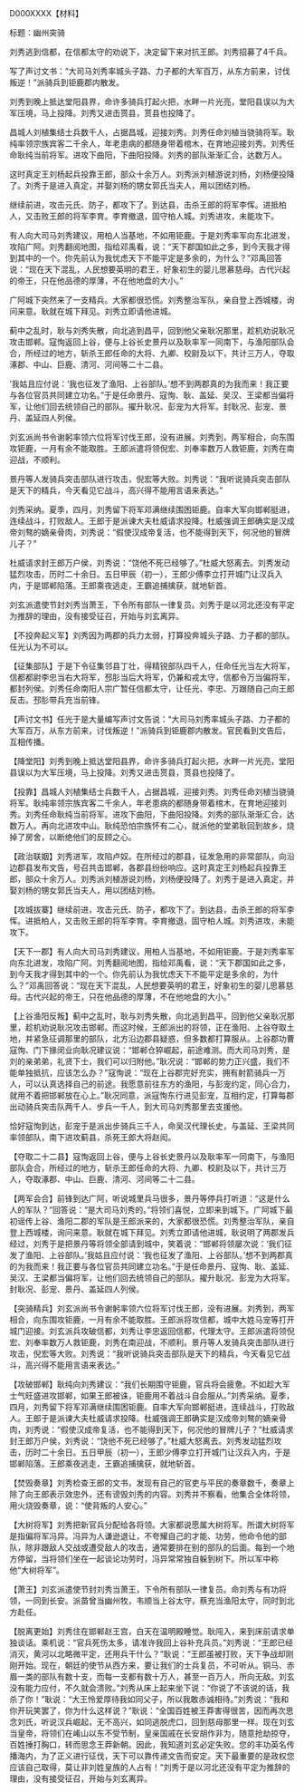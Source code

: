 D000XXXX【材料】

标题：幽州突骑

刘秀逃到信都，在信都太守的劝说下，决定留下来对抗王郎。刘秀招募了4千兵。

写了声讨文书：“大司马刘秀率城头子路、力子都的大军百万，从东方前来，讨伐叛逆！”派骑兵到钜鹿郡内散发。

刘秀到晚上抵达堂阳县界，命许多骑兵打起火把，水畔一片光亮，堂阳县误以为大军压境，马上投降。刘秀又进击贳县，贳县也投降了。

昌城人刘植集结士兵数千人，占据昌城，迎接刘秀。刘秀任命刘植当骁骑将军。耿纯率领宗族宾客二千余人，年老患病的都随身带着棺木，在育地迎接刘秀。刘秀任命耿纯当前将军。进攻下曲阳，下曲阳投降。刘秀的部队渐渐汇合，达数万人。

这时真定王刘杨起兵投靠王郎，部众十余万人。刘秀派刘植游说刘杨，刘杨便投降了。刘秀于是进入真定，并娶刘杨的甥女郭氏当夫人，用以团结刘杨。

继续前进，攻击元氏、防子，都攻下了。到达县，击杀王郎的将军李恽。进抵柏人，又击败王郎的将军李育。李育撤退，固守柏人城。刘秀进攻，未能攻下。

有人向大司马刘秀建议，用柏人当基地，不如用钜鹿。于是刘秀率军向东北进发，攻陷广阿。刘秀翻阅地图，指给邓禹看，说：“天下郡国如此之多，到今天我才得到其中的一个。你先前认为我忧虑天下不能平定是多余的，为什么？”邓禹回答说：“现在天下混乱，人民想要英明的君王，好象初生的婴儿思慕慈母。古代兴起的帝王，只在他品德的厚薄，不在他地盘的大小。”

广阿城下突然来了一支精兵。大家都很恐慌。刘秀整治军队，亲自登上西城楼，询问来意。耿就在城下拜见。刘秀立即请他进城。

蓟中之乱时，耿与刘秀失散，向北逃到昌平，回到他父亲耿况那里，趁机劝说耿况攻击邯郸。寇恂返回上谷，便与上谷长史景丹以及耿率军一同南下，与渔阳部队会合，所经过的地方，斩杀王郎任命的大将、九卿、校尉及以下，共计三万人，夺取涿郡、中山、巨鹿、清河、河间等二十二县。

’我姑且应付说：‘我也征发了渔阳、上谷部队。’想不到两郡真的为我而来！我正要与各位官员共同建立功名。”于是任命景丹、寇恂、耿、盖延、吴汉、王梁都当偏将军，让他们回去统领自己的部队。擢升耿况、彭宠为大将军。封耿况、彭宠、景丹、盖延四人列侯。

刘玄派尚书令谢躬率领六位将军讨伐王郎，没有进展。刘秀到，两军相合，向东围攻钜鹿，一月有余不能取胜。王郎派遣将领倪宏、刘奉率数万人救钜鹿，刘秀在南迎战，不顺利。

景丹等人发骑兵突击部队进行攻击，倪宏等大败。刘秀说：“我听说骑兵突击部队是天下的精兵，今天看见它战斗，高兴得不能用言语来表达。”

刘秀采纳。夏季，四月，刘秀留下将军邓满继续围困钜鹿。自率大军向邯郸挺进，连续战斗，打败敌人。王郎于是派谏大夫杜威请求投降。杜威强调王郎确实是汉成帝刘骜的嫡亲骨肉，刘秀说：“假使汉成帝复活，也不能得到天下，何况他的冒牌儿子？”

杜威请求封王郎万户侯，刘秀说：“饶他不死已经够了。”杜威大怒离去。刘秀发动猛烈攻击，历时二十余日。五日甲辰（初一），王郎少傅李立打开城门让汉兵入内，于是邯郸陷落。王郎乘夜逃走，王霸追捕擒获，就地斩首。

刘玄派遣使节封刘秀当萧王，下令所有部队一律复员。刘秀于是以河北还没有平定为推辞的理由，没有接受征召，开始与刘玄离异。







【不投奔起义军】刘秀因为两郡的兵力太弱，打算投奔城头子路、力子都的部队。任光认为不可以。

【征集部队】于是下令征集邻县丁壮，得精锐部队四千人，任命任光当左大将军，信都都尉李忠当右大将军，邳肜当后大将军，仍兼和戎太守，信都令万当偏将军，都封列侯。刘秀任命南阳人宗广暂任信都太守，让任光、李忠、万跟随自己向王郎反击。邳肜带兵充当前锋。

【声讨文书】任光于是大量编写声讨文告说：“大司马刘秀率城头子路、力子都的大军百万，从东方前来，讨伐叛逆！”派骑兵到钜鹿郡内散发。官民看到文告后，互相传播。

【降堂阳】刘秀到晚上抵达堂阳县界，命许多骑兵打起火把，水畔一片光亮，堂阳县误以为大军压境，马上投降。刘秀又进击贳县，贳县也投降了。

【投靠】昌城人刘植集结士兵数千人，占据昌城，迎接刘秀。刘秀任命刘植当骁骑将军。耿纯率领宗族宾客二千余人，年老患病的都随身带着棺木，在育地迎接刘秀。刘秀任命耿纯当前将军。进攻下曲阳，下曲阳投降。刘秀的部队渐渐汇合，达数万人。再向北进攻中山。耿纯恐怕宗族怀有二心，就派他的堂弟耿回到故乡，烧掉了房舍，以断绝他们的反顾之心。

【政治联姻】刘秀进军，攻陷卢奴。在所经过的郡县，征发急用的非常部队，向沿边郡县发布文告，号召共击邯郸，各郡县纷纷响应。这时真定王刘杨起兵投靠王郎，部众十余万人。刘秀派刘植游说刘杨，刘杨便投降了。刘秀于是进入真定，并娶刘杨的甥女郭氏当夫人，用以团结刘杨。

【攻城拔寨】继续前进，攻击元氏、防子，都攻下了。到达县，击杀王郎的将军李恽。进抵柏人，又击败王郎的将军李育。李育撤退，固守柏人城。刘秀进攻，未能攻下。

【天下一郡】有人向大司马刘秀建议，用柏人当基地，不如用钜鹿。于是刘秀率军向东北进发，攻陷广阿。刘秀翻阅地图，指给邓禹看，说：“天下郡国如此之多，到今天我才得到其中的一个。你先前认为我忧虑天下不能平定是多余的，为什么？”邓禹回答说：“现在天下混乱，人民想要英明的君王，好象初生的婴儿思慕慈母。古代兴起的帝王，只在他品德的厚薄，不在他地盘的大小。”

【上谷渔阳反叛】蓟中之乱时，耿与刘秀失散，向北逃到昌平，回到他父亲耿况那里，趁机劝说耿况攻击邯郸。而这时候，王郎派出的将领，正在渔阳、上谷夺取土地，并紧急征调那里的部队，北方沿边郡县疑惑，但多数都打算服从。上谷郡功曹寇恂、门下掾闵业向耿况建议说：“邯郸仓猝崛起，前途难测。而大司马刘秀，是刘的亲弟弟，礼贤下士，我们可以归附他。”耿况说：“邯郸的势力正兴盛，我们不能单独抵抗，应该怎么办？”寇恂说：“现在上谷郡完好充实，拥有射箭骑兵一万人，可以认真选择自己的前途。我愿意前往东方的渔阳，与彭宠约定，同心合力，就用不着把邯郸放在心上。”耿况同意，派寇恂东行进见彭宠，互相约定，打算每郡出动骑兵突击队两千人、步兵一千人，到大司马刘秀那里去支援他。

恰好寇恂到达，彭宠于是派出步骑兵三千人，命吴汉代理长史，与盖延、王梁共同率领部队，南下进攻蓟县，杀死王郎大将赵闳。

【夺取二十二县】寇恂返回上谷，便与上谷长史景丹以及耿率军一同南下，与渔阳部队会合，所经过的地方，斩杀王郎任命的大将、九卿、校尉及以下，共计三万人，夺取涿郡、中山、巨鹿、清河、河间等二十二县。

【两军会合】前锋到达广阿，听说城里兵马很多，景丹等停兵打听道：“这是什么人的军队？”回答说：“是大司马刘秀的。”将领们喜悦，立即来到城下。广阿城下最初谣传上谷、渔阳二郡的军队是王郎派来的，大家都很恐慌。刘秀整治军队，亲自登上西城楼，询问来意。耿就在城下拜见。刘秀立即请他进城，耿说明了两郡发兵经过，刘秀于是把景丹等将领全部请到城中，笑着说：“邯郸将领屡次说：‘我们征发了渔阳、上谷部队。’我姑且应付说：‘我也征发了渔阳、上谷部队。’想不到两郡真的为我而来！我正要与各位官员共同建立功名。”于是任命景丹、寇恂、耿、盖延、吴汉、王梁都当偏将军，让他们回去统领自己的部队。擢升耿况、彭宠为大将军。封耿况、彭宠、景丹、盖延四人列侯。

【突骑精兵】刘玄派尚书令谢躬率领六位将军讨伐王郎，没有进展。刘秀到，两军相合，向东围攻钜鹿，一月有余不能取胜。王郎派将攻信都，城中大姓马宠等打开城门迎接。刘玄派兵攻破信都，刘秀让李忠返回信都，代理太守。王郎派遣将领倪宏、刘奉率数万人救钜鹿，刘秀在南迎战，不顺利。景丹等人发骑兵突击部队进行攻击，倪宏等大败。刘秀说：“我听说骑兵突击部队是天下的精兵，今天看见它战斗，高兴得不能用言语来表达。”

【攻破邯郸】耿纯向刘秀建议：“我们长期围守钜鹿，官兵将会疲惫。不如趁大军士气旺盛进攻邯郸，如果王郎被诛，钜鹿用不着战斗自会服从。”刘秀采纳。夏季，四月，刘秀留下将军邓满继续围困钜鹿。自率大军向邯郸挺进，连续战斗，打败敌人。王郎于是派谏大夫杜威请求投降。杜威强调王郎确实是汉成帝刘骜的嫡亲骨肉，刘秀说：“假使汉成帝复活，也不能得到天下，何况他的冒牌儿子？”杜威请求封王郎万户侯，刘秀说：“饶他不死已经够了。”杜威大怒离去。刘秀发动猛烈攻击，历时二十余日。五日甲辰（初一），王郎少傅李立打开城门让汉兵入内，于是邯郸陷落。王郎乘夜逃走，王霸追捕擒获，就地斩首。



【焚毁奏章】刘秀检查王郎的文书，发现有自己的官吏与平民的奏章数千，奏章上除了向王郎表示效忠外，还有谤毁刘秀的内容。刘秀并不察看，他集合全体将领，用火烧毁奏章，说：“使背叛的人安心。”

【大树将军】刘秀把新官兵分配给各将领。大家都说愿属大树将军。所谓大树将军是指偏将军冯异。冯异为人谦逊退让，不夸耀自己的才能、功劳，他命令他的部队，除非跟敌人交战或遭受敌人的攻击，通常要排在别的部队的后面。每到一个地方停留，当将领们坐在一起谈论功劳时，冯异常常独自躲到树下。所以军中称他“大树将军”。

【萧王】刘玄派遣使节封刘秀当萧王，下令所有部队一律复员。命刘秀与有功将领，一同到长安。派苗曾当幽州牧，韦顺当上谷太守，蔡充当渔阳太守，同时到北方赴任。

【脱离更始】刘秀住在邯郸赵王宫，白天在温明殿睡觉。耿闯入，来到床前请求单独谈话。乘机说：“官兵死伤太多，请准许我回上谷补充兵员。”刘秀说：“王郎已经消灭，黄河以北略微平定，还用兵干什么？”耿说：“王郎虽被打败，天下争战却刚刚开始。现在，朝廷的使节从西方来，要让我们的士兵复员，不可听从。铜马、赤眉一类的部队有数十支，而每一支都有数十万人，甚至一百万人，所向无敌。刘玄没有能力应付，不久就会溃败。”刘秀从床上起来坐下说：“你说了不该说的话，我杀了你！”耿说：“大王怜爱厚待我如同父子，所以我敢赤诚相待。”刘秀说：“我和你开玩笑罢了，你为什么这样说？”耿说：“全国百姓被王莽害得很苦，因而再次思念刘氏，听说汉兵崛起，无不高兴，如同逃脱虎口，回到慈母那里一样。现在刘玄当皇帝，将领们在崤山以东不受节制，皇亲国戚在长安胡作非为，随意抢劫掠夺，百姓捶打胸口，转而思念王莽新朝。因此，我知道刘玄必定失败。您的丰功英名传播海内，为了正义进行征伐，天下可以靠传递文告而安定。天下最重要的是政权您应该自己取得，莫让非刘姓皇族的人占有！”刘秀于是以河北还没有平定为推辞的理由，没有接受征召，开始与刘玄离异。